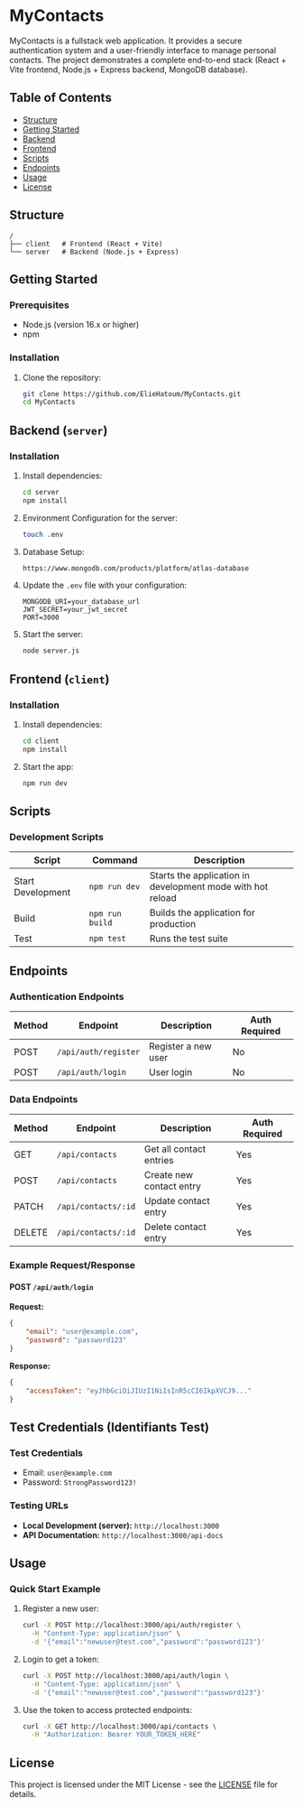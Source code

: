# MyContacts

MyContacts is a fullstack web application. It provides a secure authentication system and a user-friendly interface to manage personal contacts. The project demonstrates a complete end-to-end stack (React + Vite frontend, Node.js + Express backend, MongoDB database).

## Table of Contents

-   [Structure](#structure)
-   [Getting Started](#getting-started)
-   [Backend](#backend-server)
-   [Frontend](#frontend-client)
-   [Scripts](#scripts)
-   [Endpoints](#endpoints)
-   [Usage](#usage)
-   [License](#license)

## Structure

```
/
├── client   # Frontend (React + Vite)
└── server   # Backend (Node.js + Express)
```

## Getting Started

### Prerequisites

-   Node.js (version 16.x or higher)
-   npm

### Installation

1. Clone the repository:

    ```bash
    git clone https://github.com/ElieHatoum/MyContacts.git
    cd MyContacts
    ```

## Backend (`server`)

### Installation

1. Install dependencies:

    ```bash
    cd server
    npm install
    ```

2. Environment Configuration for the server:

    ```bash
    touch .env
    ```

3. Database Setup:

    ```bash
    https://www.mongodb.com/products/platform/atlas-database
    ```

4. Update the `.env` file with your configuration:

    ```env
    MONGODB_URI=your_database_url
    JWT_SECRET=your_jwt_secret
    PORT=3000
    ```

5. Start the server:
    ```bash
    node server.js
    ```

## Frontend (`client`)

### Installation

1. Install dependencies:

    ```bash
    cd client
    npm install
    ```

2. Start the app:

    ```bash
    npm run dev
    ```

## Scripts

### Development Scripts

| Script            | Command         | Description                                                |
| ----------------- | --------------- | ---------------------------------------------------------- |
| Start Development | `npm run dev`   | Starts the application in development mode with hot reload |
| Build             | `npm run build` | Builds the application for production                      |
| Test              | `npm test`      | Runs the test suite                                        |

## Endpoints

### Authentication Endpoints

| Method | Endpoint             | Description         | Auth Required |
| ------ | -------------------- | ------------------- | ------------- |
| POST   | `/api/auth/register` | Register a new user | No            |
| POST   | `/api/auth/login`    | User login          | No            |

### Data Endpoints

| Method | Endpoint            | Description              | Auth Required |
| ------ | ------------------- | ------------------------ | ------------- |
| GET    | `/api/contacts`     | Get all contact entries  | Yes           |
| POST   | `/api/contacts`     | Create new contact entry | Yes           |
| PATCH  | `/api/contacts/:id` | Update contact entry     | Yes           |
| DELETE | `/api/contacts/:id` | Delete contact entry     | Yes           |

### Example Request/Response

#### POST `/api/auth/login`

**Request:**

```json
{
    "email": "user@example.com",
    "password": "password123"
}
```

**Response:**

```json
{
    "accessToken": "eyJhbGciOiJIUzI1NiIsInR5cCI6IkpXVCJ9..."
}
```

## Test Credentials (Identifiants Test)

### Test Credentials

-   Email: `user@example.com`
-   Password: `StrongPassword123!`

### Testing URLs

-   **Local Development (server):** `http://localhost:3000`
-   **API Documentation:** `http://localhost:3000/api-docs`

## Usage

### Quick Start Example

1. Register a new user:

    ```bash
    curl -X POST http://localhost:3000/api/auth/register \
      -H "Content-Type: application/json" \
      -d '{"email":"newuser@test.com","password":"password123"}'
    ```

2. Login to get a token:

    ```bash
    curl -X POST http://localhost:3000/api/auth/login \
      -H "Content-Type: application/json" \
      -d '{"email":"newuser@test.com","password":"password123"}'
    ```

3. Use the token to access protected endpoints:
    ```bash
    curl -X GET http://localhost:3000/api/contacts \
      -H "Authorization: Bearer YOUR_TOKEN_HERE"
    ```

## License

This project is licensed under the MIT License - see the [LICENSE](LICENSE) file for details.
